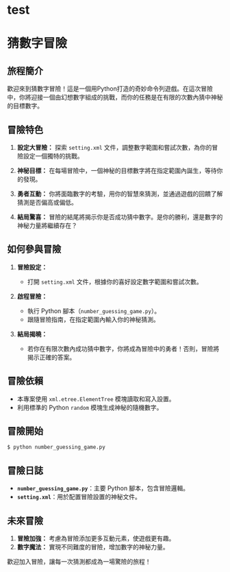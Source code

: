 # test
# 猜數字冒險

## 旅程簡介

歡迎來到猜數字冒險！這是一個用Python打造的奇妙命令列遊戲。在這次冒險中，你將迎接一個由幻想數字組成的挑戰，而你的任務是在有限的次數內猜中神秘的目標數字。

## 冒險特色

1. **設定大冒險：** 探索 `setting.xml` 文件，調整數字範圍和嘗試次數，為你的冒險設定一個獨特的挑戰。

2. **神秘目標：** 在每場冒險中，一個神秘的目標數字將在指定範圍內誕生，等待你的發現。

3. **勇者互動：** 你將面臨數字的考驗，用你的智慧來猜測，並通過遊戲的回饋了解猜測是否偏高或偏低。

4. **結局驚喜：** 冒險的結尾將揭示你是否成功猜中數字。是你的勝利，還是數字的神秘力量將繼續存在？

## 如何參與冒險

1. **冒險設定：**
    - 打開 `setting.xml` 文件，根據你的喜好設定數字範圍和嘗試次數。

2. **啟程冒險：**
    - 執行 Python 腳本（`number_guessing_game.py`）。
    - 跟隨冒險指南，在指定範圍內輸入你的神秘猜測。

3. **結局揭曉：**
    - 若你在有限次數內成功猜中數字，你將成為冒險中的勇者！否則，冒險將揭示正確的答案。

## 冒險依賴

- 本專案使用 `xml.etree.ElementTree` 模塊讀取和寫入設置。
- 利用標準的 Python `random` 模塊生成神秘的隨機數字。

## 冒險開始

```bash
$ python number_guessing_game.py
```

## 冒險日誌

- **`number_guessing_game.py`**：主要 Python 腳本，包含冒險邏輯。
- **`setting.xml`**：用於配置冒險設置的神秘文件。

## 未來冒險

1. **冒險加強：** 考慮為冒險添加更多互動元素，使遊戲更有趣。
2. **數字魔法：** 實現不同難度的冒險，增加數字的神秘力量。

歡迎加入冒險，讓每一次猜測都成為一場驚險的旅程！
